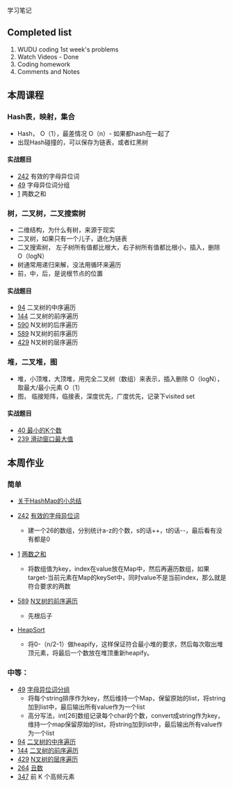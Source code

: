 学习笔记

## Completed list
1. WUDU coding 1st week's problems
1. Watch Videos - Done
1. Coding homework
1. Comments and Notes

## 本周课程

### Hash表，映射，集合
- Hash， O（1），最差情况 O（n）- 如果都hash在一起了
- 出现Hash碰撞的，可以保存为链表，或者红黑树

#### 实战题目

- [242](https://leetcode.com/problems/valid-anagram/discuss/?currentPage=1&orderBy=most_votes&query=) 有效的字母异位词
- [49](https://leetcode.com/problems/group-anagrams/discuss/?currentPage=1&orderBy=most_votes&query=) 字母异位词分组
- [1](https://leetcode.com/problems/two-sum/discuss/?currentPage=1&orderBy=most_votes&query=)  两数之和

### 树，二叉树，二叉搜索树
- 二维结构，为什么有树，来源于现实
- 二叉树，如果只有一个儿子，退化为链表
- 二叉搜索树， 左子树所有值都比根大，右子树所有值都比根小，插入，删除 O（logN）
- 树通常用递归来解，没法用循环来遍历
- 前，中，后，是说根节点的位置

#### 实战题目

- [94](https://leetcode.com/problems/binary-tree-inorder-traversal/discuss/?currentPage=1&orderBy=most_votes&query=)  二叉树的中序遍历
- [144](https://leetcode.com/problems/binary-tree-preorder-traversal/discuss/?currentPage=1&orderBy=most_votes&query=) 二叉树的前序遍历
- [590](https://leetcode.com/problems/n-ary-tree-postorder-traversal/discuss/?currentPage=1&orderBy=most_votes&query=) N叉树的后序遍历
- [589](https://leetcode.com/problems/n-ary-tree-preorder-traversal/discuss/?currentPage=1&orderBy=most_votes&query=) N叉树的前序遍历
- [429](https://leetcode.com/problems/n-ary-tree-level-order-traversal/discuss/?currentPage=1&orderBy=most_votes&query=) N叉树的层序遍历

### 堆，二叉堆，图
- 堆，小顶堆，大顶堆，用完全二叉树（数组）来表示，插入删除 O（logN），取最大/最小元素 O（1）
- 图， 临接矩阵，临接表，深度优先，广度优先，记录下visited set

#### 实战题目
- [40 最小的K个数](https://leetcode-cn.com/problems/zui-xiao-de-kge-shu-lcof/) 
- [239 滑动窗口最大值](https://leetcode.com/problems/sliding-window-maximum/discuss/?currentPage=1&orderBy=most_votes&query=) 

## 本周作业

### 简单
- [关于HashMap的小总结](HashMap.md)
- [242](https://leetcode.com/problems/valid-anagram/discuss/?currentPage=1&orderBy=most_votes&query=) [有效的字母异位词](ValidAnagram.java)
    - 建一个26的数组，分别统计a-z的个数，s的话++，t的话--，最后看有没有都是0

- [1](https://leetcode.com/problems/two-sum/discuss/?currentPage=1&orderBy=most_votes&query=)  [两数之和](TwoSum.java)
    - 将数组值为key，index在value放在Map中，然后再遍历数组，如果target-当前元素在Map的keySet中，同时value不是当前index，那么就是符合要求的两数

- [589](https://leetcode.com/problems/n-ary-tree-preorder-traversal/discuss/?currentPage=1&orderBy=most_votes&query=) [N叉树的前序遍历](NTreePreorder.java) 
    - 先根后子

- [HeapSort](src/HeapSort.java)
    - 将0-（n/2-1）做heapify，这样保证符合最小堆的要求，然后每次取出堆顶元素，将最后一个数放在堆顶重新heapify。

### 中等：
- [49](https://leetcode.com/problems/group-anagrams/discuss/?currentPage=1&orderBy=most_votes&query=) [字母异位词分组](GroupAnagrams.java)
    - 将每个string排序作为key，然后维持一个Map，保留原始的list，将string加到list中，最后输出所有value作为一个list
    - 高分写法，int[26]数组记录每个char的个数，convert成string作为key，维持一个map保留原始的list，将string加到list中，最后输出所有value作为一个list
- [94](https://leetcode.com/problems/binary-tree-inorder-traversal/discuss/?currentPage=1&orderBy=most_votes&query=)  [二叉树的中序遍历](BTreeInOrder.java)
- [144](https://leetcode.com/problems/binary-tree-preorder-traversal/discuss/?currentPage=1&orderBy=most_votes&query=) [二叉树的前序遍历](BTreePreOrder.java)
- [429](https://leetcode.com/problems/n-ary-tree-level-order-traversal/discuss/?currentPage=1&orderBy=most_votes&query=) [N叉树的层序遍历](NTreeLevelOrder.java)
- [264](https://leetcode.com/problems/ugly-number-ii/discuss/?currentPage=1&orderBy=most_votes&query=) [丑数](UglyNumber.java)
- [347](https://leetcode.com/problems/top-k-frequent-elements/discuss/?currentPage=1&orderBy=most_votes&query=) 前 K 个高频元素